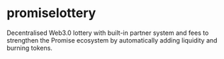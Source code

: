 # promiselottery
Decentralised Web3.0 lottery with built-in partner system and fees to strengthen the Promise ecosystem by automatically adding liquidity and burning tokens.
